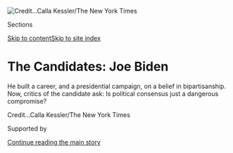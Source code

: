 <div id="app">

<div>

<div>

<div>

</div>

<div data-aria-hidden="false">

<div id="site-content" data-role="main">

<div>

<div class="css-1aor85t" style="opacity:0.000000001;z-index:-1;visibility:hidden">

<div class="css-1hqnpie">

<div class="css-epjblv">

<span class="css-17xtcya">[The
Daily](/podcasts/the-daily)</span><span class="css-x15j1o">|</span><span class="css-fwqvlz">The
Candidates: Joe
Biden</span>

</div>

<div class="css-k008qs">

<div class="css-1iwv8en">

<span class="css-18z7m18"></span>

<div>

</div>

</div>

<span class="css-1n6z4y">https://nyti.ms/2EAfUfe</span>

<div class="css-1705lsu">

<div class="css-4xjgmj">

<div class="css-4skfbu" data-role="toolbar" data-aria-label="Social Media Share buttons, Save button, and Comments Panel with current comment count" data-testid="share-tools">

  - 
  - 
  - 
  - 
    
    <div class="css-6n7j50">
    
    </div>

  - 
  - 

</div>

</div>

</div>

</div>

</div>

</div>

<div id="NYT_TOP_BANNER_REGION" class="css-11qgg8s">

</div>

<div id="fullBleedHeaderContent">

<div class="css-1mre5cn">

![<span class="css-cnj6d5 e1z0qqy90" itemprop="copyrightHolder"><span class="css-1ly73wi e1tej78p0">Credit...</span><span><span>Calla
Kessler/The New York
Times</span></span></span>](https://static01.nyt.com/images/2019/12/20/podcasts/20daily-3/20daily-3-articleLarge-v3.jpg?quality=75&auto=webp&disable=upscale)

</div>

<div class="css-hy7cq4">

<div class="css-6cn7ki">

<div class="NYTAppHideMasthead css-1bcu9v6 e1suatyy0">

<div class="section css-1o1qe8k e1suatyy2">

<div class="css-cu5p7t er09x8g0">

<div class="css-6n7j50">

</div>

<span class="css-1dv1kvn">Sections</span>

[Skip to content](#site-content)[Skip to site index](#site-index)

</div>

<div class="css-10698na e1huz5gh0">

</div>

</div>

</div>

<div class="css-1sojcmr ehdk2mb0">

# The Candidates: Joe Biden

</div>

He built a career, and a presidential campaign, on a belief in
bipartisanship. Now, critics of the candidate ask: Is political
consensus just a dangerous
compromise?

</div>

</div>

<div class="css-nwzfg5 e1gnum310">

<span class="css-1f9pvn2 the-daily"></span><span class="css-cnj6d5 e1z0qqy90" itemprop="copyrightHolder"><span class="css-1ly73wi e1tej78p0">Credit...</span><span><span>Calla
Kessler/The New York Times</span></span></span>

</div>

<div id="sponsor-wrapper" class="css-1hyfx7x">

<div id="sponsor-slug" class="css-19vbshk">

Supported by

</div>

[Continue reading the main
story](#after-sponsor)

<div id="sponsor" class="ad sponsor-wrapper" style="text-align:center;height:100%;display:block">

</div>

<div id="after-sponsor">

</div>

</div>

<div class="css-1wx1auc e1gnum311">

</div>

</div>

<div class="section meteredContent css-1r7ky0e" name="articleBody" itemprop="articleBody">

<div class="css-1fanzo5 StoryBodyCompanionColumn">

<div class="css-53u6y8">

“The Candidates: Joe Biden” was hosted by Michael Barbaro, produced by
Rachel Quester and Eric Krupke, and edited by Paige Cowett and Larissa
Anderson. **** This article was written by Lauren Jackson and ****
Astead W. Herndon contributed reporting.

***Listen and subscribe to our podcast from your mobile device:***  
**[*Via Apple
Podcasts*](https://itunes.apple.com/us/podcast/the-daily/id1200361736?mt=2)**
***|*** **[*Via
RadioPublic*](https://play.radiopublic.com/88f7d8c3-7289-4dc6-b300-5ba71b43f5e5)**
***|*** **[*Via
Stitcher*](http://www.stitcher.com/podcast/the-new-york-times/the-daily-10)**

In Part 4 of our series on pivotal moments in the lives of the 2020
Democratic presidential contenders, we examine the Senate career of
former Vice President Joseph R. Biden
Jr.

</div>

</div>

<div class="audioFigureHeading">

<div class="css-1et479a">

![](https://static01.nyt.com/images/2017/01/29/podcasts/the-daily-album-art/the-daily-album-art-articleInline-v2.jpg?quality=75&auto=webp&disable=upscale)

</div>

### Listen to ‘The Daily’: The Candidates: Joe Biden

<span class="css-59o34k">He built a career, and a presidential campaign,
on a belief in bipartisanship. Now critics of the candidate ask: Is
political consensus a dangerous compromise?</span>

</div>

<div class="css-qe9gm7">

<div>

<div class="css-1g7y0i5 e1drnplw0">

<div class="css-1ceswkc e1drnplw1">

</div>

<div class="css-f2fzwx e1drnplw2">

<div data-aria-labelledby="modal-title" data-role="region">

<div id="modal-title" class="css-mln36k">

transcript

</div>

<div class="css-pbq7ev">

</div>

<span>Back to The
Daily</span>

<div class="css-f6lhej">

<div class="css-1ialerq">

<div class="css-1701swk">

bars

</div>

<div>

<div class="css-1t7yl1y">

0:00/40:36

</div>

<div class="css-og85jy">

\-40:36

</div>

</div>

</div>

</div>

<div class="css-15fbio0">

<div class="css-1p4nyns">

transcript

## Listen to ‘The Daily’: The Candidates: Joe Biden

### Hosted by Michael Barbaro, produced by Rachel Quester and Eric Krupke, and edited by Paige Cowett and Larissa Anderson

#### He built a career, and a presidential campaign, on a belief in bipartisanship. Now critics of the candidate ask: Is political consensus a dangerous compromise?

</div>

  - astead herndon  
    In the summer of 2003, a large crowd gathers in the state capital of
    South Carolina for a funeral of massive proportions. There’s a
    horse-drawn carriage that’s gliding through the street with a casket
    in the back, draped in an American flag.
    
    Then the casket is brought in to a large church that’s ornately
    decorated with flowers and wreaths.

  - archived recording (dick cheney)  
    We’re here to honor the memory of a man whose life was rich in
    years, whose career was filled with accomplishments, and whose
    calling was to serve his state and his country.

astead herndon

One by one people, step up to the microphone —

  - archived recording (william wilkins)  
    A man who understood the art of compromise, but never at the
    sacrifice of principle.

astead herndon

— and praised the man’s life and accomplishments.

  - archived recording (bettis rainsford)  
    From early childhood until the day of his death, his life was
    governed by a strong sense of responsibility to help his fellow man.

astead herndon

The man that they’re there to eulogize is Senator Strom Thurmond, the
longest serving member in the history of the U.S. Senate. He was a noted
segregationist and open racist for much of his early career, including
his opposition to the early Civil Rights Act in the 1960s and his
opposition to the desegregation of schools. And so, because of that
history, which made Senator Thurmond a controversial figure throughout
his career, it’s a little surprising who comes to the microphone next to
speak at his funeral.

  - archived recording (joe biden)  
    Strom and I shared a life in the Senate for over 30 years. We shared
    a good life there, and it made a difference.

michael barbaro

It’s Senator Joe Biden.

  - archived recording (joe biden)  
    I disagreed deeply with Strom on the issue of civil rights and on
    many other issues. But I watched him change. We became good friends.

astead herndon

There’s a lot of moments throughout Joe Biden’s longstanding political
career that point to how he views the world. But this one, when he’s
eulogizing Strom Thurmond, I think, is a unique insight to how he views
himself as a bridge-builder, between Republicans and Democrats, between
black communities and white communities, and sees himself as someone who
sees the best in people and can bring that out of them, even as his own
party and maybe sometimes his own supporters doubt it.

michael barbaro

From The New York Times, I’m Michael Barbaro. This is “The Daily.” Part
4 in our series on pivotal moments in the lives of the top four
Democratic candidates for president. Today: Joe Biden. It’s Friday,
December 20.

Astead Herndon, you pointed us to this moment when Biden is at Strom
Thurmond’s funeral, eulogizing him, as particularly revealing of who he
is as a candidate today. And we repeatedly invited Joe Biden to tell us
his story himself, but of the four Democratic presidential candidates
that we decided to profile, he’s the only one to have declined to
participate. So where do you think that this story starts for Joe Biden?

astead herndon

Well, for Biden, I think the story starts in the 1960s, in Wilmington,
Delaware.

  - archived recording  
    Good evening. The Reverend Dr. Martin Luther King, 39 years old and
    a Nobel Peace Prize winner, and the leader of the nonviolent civil
    rights movement in the United States, was assassinated in Memphis
    tonight.

astead herndon

After the assassination of Martin Luther King —

  - archived recording  
    The National Guard was called out in several cities to put down
    riots. One of these cities was Wilmington, Delaware.

astead herndon

Wilmington was one of the cities that experienced riots that changed the
landscape of the city forever. And those riots really built on the
racial tension that was already existing in Delaware.

  - archived recording  
    But now, in Wilmington, the National Guard is still on duty. And the
    governor, Charles Terry, has no plan to send it back.

astead herndon

Now, folks may not know this, but Delaware has always had a pretty
racially fraught history. The southern portions particularly have been
compared to the more Confederate South. It would not be surprising,
according to folks at the time, to see Confederate flags there. And it
was one of the cities and regions that were deeply involved in the
desegregation fights that culminated with Brown v. Board of Education.
And in those northern portions of Delaware and the suburbs of
Wilmington, you have the more liberal areas and the places that fuel the
Democratic electorate. So Wilmington is caught in between those two
worlds.

It’s in that tension, it’s in the context of that tension, that Joe
Biden gets involved in politics.

michael barbaro

And who is Joe Biden in this moment?

astead herndon

He was a lot of things. He was a son of Delaware and also someone who
had legitimate relationships in black communities in Wilmington. That
included longstanding friendships from his time as a lifeguard at the
black swimming pool in town, but it also included relationships with
civil rights activists, including the leaders who led some of the civil
rights protests and marches for school desegregation.

michael barbaro

Mm-hmm.

astead herndon

So when the city is going through this tumultuous period, Biden sees
those relationships as something that makes him unique in the community
and something that positions him to make change. So he decides to get
involved in politics. He moves from law to run for the city council, and
then later for the Senate in 1971.

  - archived recording (joe biden)  
    I’m Joe Biden, and I’m a candidate for the United States Senate.

astead herndon

And in that Senate race, he leans on those relationships to craft a new
brand of politician in the state.

  - archived recording (joe biden)  
    Do you believe politicians when they tell you something in an
    election year?

  - archived recording (speaker 1)  
    No.

  - archived recording (speaker 2)  
    No. Most of the time, no.

  - archived recording (speaker 3)  
    No. No comment.

  - archived recording (joe biden)  
    That’s what we’ve come to.

astead herndon

It’s a type of politician that is emblematic of generational change and
can tell Wilmington, I’m not like those white politicians of the past.

  - archived recording (joe biden)  
    Politicians have done such a job on the people that the people don’t
    believe them anymore. And I’d like a shot at changing that.

astead herndon

I come from your community. I know your community. And I’ll legislate in
your interest. That’s his pitch to voters, that in this time when there
is legitimate tension between Wilmington and the rest of the state,
between black communities and white communities, he’s someone who has
good relationships in both. And that pitch to Delaware voters worked.
Joe Biden was elected by a tiny margin, 50 to 49, and he came to the
Senate to embody that new type of politician that he sold himself as.
And as a new senator, he’s trying to figure out how to navigate a
Washington that really runs on personal relationships at this time. Joe
Biden, fresh and new, is trying to figure out what he can accomplish and
also how he can serve those dual constituencies, the black and white
communities, in Delaware. And one of the issues he decides to focus on
is crime.

michael barbaro

And why crime? Why that issue?

astead herndon

So since those riots in the ‘60s, there had been a fear around crime in
Wilmington, some founded, some unfounded. But as you move throughout the
decade, particularly through the ‘70s, there is a kind of more
increasing nationwide focus on the presence of drugs —

  - archived recording (richard nixon)  
    America’s public enemy number one in the United States is drug
    abuse. In order to fight and defeat this enemy, it is necessary to
    wage a new, all-out offensive.

astead herndon

— and an increasing violent crime rate. That is kind of a whisper in the
‘70s that grows to a full-blown chorus by the ‘80s.

  - archived recording  
    It is a war. Cops against gangs. Gangs against cops. Compared to
    this time last year, the overall crime rate is up by 11 percent.
    Nearly 3,000 people killed and 15,000 wounded since 1980. Auto theft
    up by almost 18 percent. Whole neighborhoods of Los Angeles live in
    fear. Many police departments say they’re caught in the middle,
    between budget cutbacks, manpower shortages, and what appears to be
    a national crime epidemic.

astead herndon

There was a national panic around drugs and drug dealing. There was a
national panic around violent crime. And this crosses racial lines.

  - archived recording (joseph riley)  
    It is by far the most critical problem in the cities of America,
    large and small.

astead herndon

Both white and black leaders were seeing their communities upended —

  - archived recording (deborah prothrow-stith)  
    I’m not talking about heart disease, sickle cell anemia, high blood
    pressure. I’m a physician, but I’m talking about homicide, the
    leading cause of death for young black men.

astead herndon

— seeing their communities really ravaged —

  - archived recording (joseph riley)  
    They’re killing our people. They’re destroying our neighborhoods.
    They’re eroding our social fabric. They’re crippling our cities.

astead herndon

— and were looking for the federal government to intervene and do
something about it.

So with this issue that cuts across race, Biden sees a political
opportunity for himself and for the Democratic Party. For himself, he
sees a chance to really hone in on an issue that can appease both black
and white communities and insulate himself for what was going to be a
tough re-election in the Senate. And for the Democratic Party, he thinks
he can change the reputation that Democrats have as being soft on crime.
He sees focusing on this issue as an opportunity to broaden the
Democrats’ national appeal and actually become the leaders on reforming
the criminal justice system.

michael barbaro

So what does he actually do, now that he’s landed on this issue as his
focus?

astead herndon

So Biden works his way onto the most important committee that focuses on
this issue — the Senate Judiciary Committee. And for him to accomplish
anything, he knows that he needs to have working relationships with
Republicans, who, at this point, are in the majority and control the
Senate. And the number one person who could impact Biden’s ability to
pass legislation on the Senate Judiciary Committee is its chairman.

  - archived recording (strom thurmond)  
    The committee will come to order.

astead herndon

Senator Strom Thurmond of South Carolina.

  - archived recording (strom thurmond)  
    Unfortunately, the state of our criminal justice today favors the
    criminal.

astead herndon

Strom Thurmond, like many conservative Republicans at the time, has that
law and order streak —

  - archived recording (strom thurmond)  
    Our public safety officers are standing as a thin blue line,
    sheltering us from criminal anarchy.

astead herndon

— and has always thought that the way to kind of combat lawlessness was
through the expansion of the prison system.

  - archived recording (strom thurmond)  
    Today, the criminal has four chances in five never to be arrested. A
    person arrested has five chances out of six not to serve time in
    prison. Only about one criminal in 30 ends up behind bars.

astead herndon

But let’s remember, Thurmond’s approach isn’t that unique in this era.
Because of that national panic around crime and drugs, it’s not just
conservatives who have that law and order mindset like Thurmond. But
Democrats are coming around to that idea, too. And Biden is one of those
people. So while Biden and Thurmond had different rhetoric, came from a
different civil rights background, there is an agreement about the
direction the criminal justice system needs to go. He agrees with
Thurmond that a more punitive approach is necessary. And so Biden and
Thurmond together start working on crime legislation.

michael barbaro

So I get that for any Democrat to get anything done while they’re in the
minority, they need to work with Republicans. But I’m wondering how
Biden, someone who thinks of himself and talks about himself as a civil
rights champion, thinks that this partnership with this particular
Republican could end up being good for him, given Strom Thurmond’s
well-known reputation on race.

astead herndon

Well, Biden has an incentive to grow his stature on Capitol Hill. That
includes relationships with Republicans and most specifically, it
requires him to have a working relationship with his partner on this
important committee. But Biden is also making a lane for himself. He
sees this as an opportunity for Democrats to make inroads on a very
specific issue. So he’s willing to have this relationship with someone
whose reputation might be controversial, because it is helpful for him.
But let’s remember that Strom Thurmond gets something out of this, also.
Instead of these issues being seen as completely partisan, or only being
helmed by someone who has a checkered reputation on race, a sordid
reputation on race, he now has a new face for the legislation. There is
a civil rights lawyer from Delaware, someone with a good record in black
communities, who can allow the legislation to move in a way that it
probably wouldn’t have if it was just linked with the stench of Strom
Thurmond’s racial history. So for both men, it’s a marriage of
convenience. And this kind of partnership, it’s also just the way it
worked back then. People had relationships because of votes, but also
the collegiality, the old boys’ club-ness of it all. That’s just the way
the Senate was.

michael barbaro

So how did they approach this legislation once they decide that they are
going to work together?

astead herndon

Well, they go big.

They don’t just try some incremental change to criminal justice. They
propose something that is sweeping and bold. Something that would
probably be the most significant overhaul of the criminal justice system
in decades. In 1982, they proposed legislation that would target almost
every area of the criminal justice system. It would limit access to bail
and parole for those who had been arrested. It would create much tougher
sentences for those who are convicted of crimes. And it would just
overall expand the government’s ability to pursue the war on drugs. And
the bill passes the Senate by a huge margin, 95 to 1.

michael barbaro

Wow.

astead herndon

And so with this legislation, Biden is able to bring the Democrats along
with him on what has typically been seen as a conservative approach to
the criminal justice issue.

michael barbaro

So the Democrats, following Joe Biden’s lead, are now fully embracing
this law and order legislative agenda?

astead herndon

Yeah. And it shows the power of the relationship between Joe Biden and
Strom Thurmond. So from there, the bill heads to President Reagan’s
desk, who campaigned for the Oval Office on the tough-on-crime agenda.

  - archived recording (ronald reagan)  
    We live in the midst of a crime epidemic that took the lives of more
    than 22,000 people last year. Many of you have written to me how
    afraid you are to walk the streets alone at night. We must make
    America safe again, especially for women and elderly, who face so
    many moments of fear.

astead herndon

So Biden and Thurman feel confident in the president’s signature. But
Reagan vetoes it. He thinks that some of the measures are just too much
of a federal government intrusion into the criminal justice space.

michael barbaro

So this is a big defeat.

astead herndon

Well, on one hand, it is. The president killed their big bill, their
sweeping overhaul of criminal justice. But on the other hand, it is a
real testament to their partnership and what they can achieve by
reaching across the aisle. And it signals a real path forward for Biden.
It shows that through building bridges, he can bend the Senate to his
will.

michael barbaro

We’ll be right back.

So after this 1982 bill fails, but with this partnership very well
established, how do Biden and Thurmond move their agenda forward?

astead herndon

So even though their big legislation fails, they know they have support
in Congress for the idea.

  - archived recording (joe biden)  
    We said, now let’s look at everything we can agree upon and put it
    on this side of the table. Let’s take everything we disagree upon
    and put it on this side of the table. And we added up all that we
    agreed upon. And we agreed upon 90 percent of the changes that had
    to take place. Probably 95 percent.

astead herndon

So they try to pass each of the major planks of the legislation. They
just do it in separate parts.

michael barbaro

So having failed to do it all in one big package, they try to do these
same reforms piecemeal?

astead herndon

Right. And they’re successful at it.

They start with mandatory minimums —

  - archived recording (joe biden)  
    You get caught, you go to jail.

astead herndon

— which places a baseline amount of time that someone has to spend in
prison for a drug crime.

  - archived recording (joe biden)  
    Where we don’t allow judges’ discretion to sentence people.

astead herndon

They also create a sentencing disparity between crack and powder
cocaine, which are the same drug. Just one is cheaper and more widely
available. It meant that people who were caught using crack, the more
street-level version, were treated more harshly by the criminal justice
system than people who were caught using powder cocaine.

  - archived recording (joe biden)  
    If you have a piece of crack cocaine, no bigger than this quarter
    that I’m holding in my hand, one quarter of one dollar, you go to
    jail for five years. You get no probation. Judge doesn’t have a
    choice.

astead herndon

And then they keep going.

  - archived recording (joe biden)  
    A number of other severe penalties.

astead herndon

They put something in place which is called civil asset forfeiture.

  - archived recording (joe biden)  
    If you are arrested and you are a drug dealer, the government can
    take everything you own.

astead herndon

And what it means is that the government can take your property if they
suspect that you’ve used it while committing a crime.

  - archived recording (joe biden)  
    Everything from your car to your house, your bank account. They can
    take everything.

astead herndon

And most dramatically —

  - archived recording (joe biden)  
    We’ve gone from there all the way up to saying — under the
    leadership of Senator Thurmond, and I’d like to suggest that I take
    some small credit for it myself, as well — that there is now a death
    penalty.

astead herndon

They reinstate the death penalty on the federal level. And the
legislation specifies that it can be applied to drug trafficking.

  - archived recording (joe biden)  
    If you are a major drug dealer involved in the trafficking of drugs
    and murder results from your activities, you go to death.

astead herndon

So through pieces of small legislation, they accomplish the overall
overhaul that they initially set out to do. And Joe Biden has
successfully changed the Democratic Party’s reputation on the issue of
crime.

  - archived recording  
    The truth is, every major crime bill since 1976 that’s come out of
    this Congress, every minor crime bill, has had the name of the
    Democratic senator from the state of Delaware, Joe Biden, on that
    bill, and has had a majority vote of the Democratic members of the
    United States Senate on the bill.

astead herndon

By the ‘90s, you have a Democratic Party that has completely shifted on
criminal justice.

  - archived recording (bill clinton)  
    George Bush talks a good game. But he has no game plan.

astead herndon

And the biggest evidence for that shift is Bill Clinton, the Democratic
nominee in 1992.

  - archived recording (bill clinton)  
    He won’t streamline the federal government and change the way it
    works. Cut 100,000 bureaucrats and put 100,000 new police officers
    on the streets of American cities. But I will.

astead herndon

He is saying, I’m going to legislate kind of tough on crime.

  - archived recording (bill clinton)  
    He’s talked a lot about drugs, but he hasn’t helped people on the
    front line to wage that war on drugs and crime, but I will.

astead herndon

And those aren’t just empty words. It is backed by a series of
legislation, helmed by Biden, which give Democrats real credence to say
that we are now the tough-on-crime party.

  - archived recording  
    Members of Congress, I have the high privilege and the distinct
    honor of presenting to you the President of the United States.

astead herndon

And once Clinton wins —

  - archived recording (bill clinton)  
    Members of the 103rd Congress, my fellow Americans —

astead herndon

— he wants to deliver on that campaign promise of tough-on-crime
legislation.

  - archived recording (bill clinton)  
    Violent crime and the fear it provokes are crippling our society,
    limiting personal freedom, and fraying the ties that bind us.

astead herndon

And so, his natural partner in this is Joe Biden, because Biden has had
a decade’s worth of practice building consensus on this issue.

michael barbaro

So Clinton is tapping Biden to follow through on Clinton’s campaign
promise on criminal justice. And that’s going to further the Democratic
Party’s agenda to be this party that is tough on crime.

astead herndon

Exactly. And what’s important about this time is that Democrats are now
in the majority. So unlike the ‘80s, when there was Strom Thurmond
leading the Judiciary Committee, it is now Biden at the helm. And that
gives him a unique space of power in which to operate. He is able to
implement those lessons of consensus-building between Democrats and
Republicans and apply them as the head of the Judiciary Committee. And
so with that power and with those skills, he is now able to craft the
most significant legislation of his Senate career, the 1994 crime bill.

  - archived recording (george mitchell)  
    A lot of people deserve credit for the passage of this bill.

astead herndon

And it passes.

  - archived recording (george mitchell)  
    But I think no one will disagree when I say that the one person most
    responsible for the passage of this bill is Senator Biden.

astead herndon

With big bipartisan support.

  - archived recording (george mitchell)  
    Joe Biden is both the most underrated legislator in the Senate and
    the most effective legislator in the Senate.

  - archived recording (joe biden)  
    That’s great, George, thank you. I hope my mom was listening.

astead herndon

It provides billions in funding to increase the amount of police
officers on the street, to build new prisons in states, and it
incentivizes states to create harsher sentences on drug crimes. But it
does include some measures that are more progressive, that try to stop
people from committing crimes in the first place. It includes money for
alternative measures that aren’t prison.

  - archived recording (joe biden)  
    The thing that has meant more to me than anything I have done in 22
    years in the United States Senate —

astead herndon

It also includes the Violence Against Women Act —

  - archived recording (joe biden)  
    I can’t tell you how much it truly will make a difference in the
    lives of women who are being abused and battered in this country.

astead herndon

— which focuses on preventing domestic violence. And it includes an
assault weapons ban, a rare rebuke to the National Rifle Association.

  - archived recording (joe biden)  
    Because no Republican president, no president that I have served
    with in the 22 years I’ve been here, was willing to go out on the
    line and say, we’re not going to have a bill unless there is the gun
    ban in the bill for assault weapons.

astead herndon

But let’s be clear. While there are some progressive measures, this is a
continuation of that tough-on-crime approach we saw from Biden in the
‘80s.

  - archived recording (joe biden)  
    There’s a lot of reasons, I think, for the American people to
    breathe a little sigh of relief today.

michael barbaro

So what does this moment represent for Biden?

astead herndon

This 1994 bill is the political culmination of what Biden set out to do
in Washington. It’s now that Biden has solidified himself as the
bridge-builder between Republicans and Democrats in the Senate,
particularly on criminal justice. And Biden’s no longer reliant on a
Republican like Strom Thurmond to get this legislation done. In fact,
Strom Thurmond votes against the 1994 crime bill, citing some of those
progressive measures. But Biden is able to get it passed anyway, because
he’s moved the Democratic Party along with him, and because he has his
own relationships with Republicans to be able to win over some of those
votes. It’s a full-circle political moment from where Biden started in
the ‘70s. He is no longer learning from some of the Senate wheelers and
dealers of the past. This is now Biden’s political brand.

michael barbaro

So this is a major accomplishment. And it’s clear evidence that Biden
can bridge the parties in Washington. But you also told us that Biden’s
focus on criminal justice was also about this desire to serve both the
black and white communities in Delaware. So did that work?

astead herndon

Depends on how you slice it. Politically, it worked well. He keeps
getting re-elected. And he does so with significant support in both
black and white communities in Delaware. Tons of people love him. But
that is not universal. There were definitely people, as early as the
‘80s, who were saying that this criminal justice overhaul that was led
by Biden would have particularly devastating effects in black
communities.

  - archived recording (jesse jackson)  
    Reviving the death penalty, spending several billion dollars on
    prisons and longer sentences is not the answer to reducing crime.
    It’s settling disproportionately on the poor, on the black. We
    must break the cycle.

astead herndon

And now, we have a lot of evidence that those people have been proven
correct.

  - archived recording  
    The U.S. has the world’s largest prison population, more than two
    million people behind bars.

astead herndon

You can’t overstate what the war on drugs did to black communities.

  - archived recording  
    We’ve got a mass incarceration epidemic in this country. More than
    2.2 million disproportionately black, Latino, non-violent drug
    offenders.

astead herndon

There are 10 times more people in jail for drug offenses by 2017 than
there were in 1980.

  - archived recording (dan lungren)  
    Certainly one of the sad ironies in this entire episode is that a
    bill which was characterized by some as a response to the crack
    epidemic in African-American communities has led to racial
    sentencing disparities which simply cannot be ignored in any
    reasoned discussion of this issue.

astead herndon

The longer sentences for crack disproportionately hurt people of color,
specifically black people. And the white drug users, who were often
arrested using cocaine, got away with shorter prison sentences for what
was essentially the same drug.

  - archived recording  
    We can’t talk about this without talking about race and poverty. We
    know, for example, that white people in this country are 10 times
    more likely to use drugs than African-Americans. And yet
    disproportionately, African-Americans are in jail about that. The
    whole “stop-and-frisk” in New York City —

astead herndon

The amount of police on the streets meant constant surveillance of
communities and report after report of police brutality.

  - archived recording  
    It’s the kind of scene that could play out on any given day, in any
    city in America. Men in blue stopping young men of color as tensions
    rise.

astead herndon

And what that has is a real human effect on these communities. These
aren’t just numbers. These are lives.

  - archived recording  
    Two days after a New York City grand jury cleared a white police
    officer in the chokehold death of an unarmed black man, the protests
    are growing larger and spreading across the country, including
    Boston and Chicago. And now, another New York grand jury, this one
    in Brooklyn, is about to investigate the shooting of another unarmed
    black man.

astead herndon

So families are disrupted. Community leaders are gone. And the whole
structure of government’s relationship, particularly in black
communities, is forever upended.

  - archived recording (crowd)  
    I can’t breathe. I can’t breathe. I can’t breathe. I can’t breathe.
    I can’t breathe.

  - archived recording (speaker)  
    You may be charged with additional crimes.

  - archived recording (crowd)  
    Black lives matter. Black lives matter. Black lives matter. Black
    lives matter.

astead herndon

So the impact of this legislation has been devastating, particularly for
communities of color. It’s been so bad, in fact, that both Democrats and
Republicans have largely moved away from many of these positions and
agree that the measures were overly punitive. Joe Biden himself has
changed positions on a number of these issues and is now arguing the
exact opposite of the legislation that he passed in the ‘80s and early
‘90s. He is against the death penalty. He is against mandatory
minimums. He wants to eliminate the disparity between crack and cocaine
in sentencing. But here’s the thing. While he disavows the policies that
were put in place as a result of this legislation, he does not disavow
the politics that helped produced these policies. Biden sees the
bipartisanship across our relationships, the bridge-building that
produced the legislation in the ‘80s and ‘90s, as foundational to his
vision of politics. And it’s a view of Washington that says what’s most
valuable is bringing people together.

  - archived recording (joe biden)  
    The place in which I work is a majestic place. If you’re there long
    enough, it has an impact on you.

astead herndon

And it’s that belief that leads him to eulogize Strom Thurmond in 2003.

  - archived recording (joe biden)  
    This is a man who was opposed to the poll tax. This is a man who I
    watched vote for the extension of the Voting Rights Act. This is a
    man who I watched vote for the Martin Luther King holiday.

astead herndon

And when I listen to this eulogy, it strikes me that Biden’s political
vision is also a personal one.

  - archived recording (joe biden)  
    It’s really easy to say today that that was pure political
    expediency. But I choose to believe otherwise. I choose to believe
    that Strom Thurmond was doing what few do once they pass the age of
    50. He was continuing to grow, continuing to change.

astead herndon

Different from most politicians, it’s not just that he thinks
bipartisanship is important because it can make things happen in the
legislative context. He sees reaching across parties and reaching across
communities as a necessary thing to actually personally transform
people.

  - archived recording (joe biden)  
    You cannot, if you respect those with whom you serve, fail to
    understand how deeply they feel about things differently than you.
    And over time, I believe it has an effect on you.

astead herndon

He has chosen to believe that if you do the hard work of reaching across
the aisle, you won’t just get a policy to happen, but you can make
someone better. You can transform the soul of an individual, but also of
Washington, and in turn, the country.

  - archived recording (joe biden)  
    If we stand together, we will win the battle for the soul of this
    nation.

astead herndon

That’s why you hear him talking so much about civility in this campaign.

  - archived recording (joe biden)  
    There is not a single thing beyond our capacity if we stand together
    and get up and remember who we are. This is the United States of
    America. Period.

astead herndon

His slogan is, “Restoring the soul of America.”

  - archived recording (joe biden)  
    We are in a battle for the soul of this nation. That’s why,
    primarily, I’m running for president.

astead herndon

He is evoking an era in which consensus-building and cross-aisle
relationships were the order of the day. And the promise of his
candidacy is to bring that time back. But that is coming into conflict
with a growing wing of the party that is more concerned around ideals
than process. It is their argument that for too long, Democrats have
been concerned with reaching across the aisle to build Republican
support, and should be thinking about how to overcome them to produce
the big solutions that they desire.

michael barbaro

Right. The left wing of the Democratic Party, which is very skeptical of
Joe Biden, says you cannot separate this instinct of his, this kind of
bipartisan politics and dealmaking, however noble it is in intention,
from the policies that those politics have produced, and from their
real-world impact, which, in the case of criminal justice reforms, were
devastating. And Biden seems to be saying, actually, you can separate
them and you should separate them. Don’t fixate on one bill or one
legislative partner that I had in the Senate. Focus on the tactics and
the tone. And imagine a world where those are used for whatever it is
you want to get done, because that’s what it actually takes to get big
things done in Washington.

astead herndon

Right. But here’s why the left disagrees. The left’s evidence for their
criticism is not in the 1970s or ‘80s or ‘90s, the time in which Biden
was in the Senate. They point to the last Democratic president. They say
that Barack Obama tried to use the same type of strategies to reach out
to Republicans to try to build consensus. And in this era of
polarization, of partisanship, of divisiveness, that it didn’t work.
This is the central question that the Biden candidacy is asking of
Democrats — can the bridge-building still apply in this era? Or, with
the tone that has been set in Washington, is it more important for
Democrats to orient themselves around ideals and around making big
things happen, no matter if Republicans are included in that solution or
not? Biden chooses to believe something different. That even in this
era, even with this tone, that restoring the collegiality and
consensus-building of Washington should still be the priority of any
president. He believes that if you create a Washington that is more
civil, then that could be more transformative than any particular policy
could ever be.

michael barbaro

Astead, thank you very much.

astead herndon

Thank you.

michael barbaro

We’ll be right back.

Here’s what else you need to know today.

  - archived recording (james clyburn)  
    And until we can get some assurances from the majority leader that
    he is going to allow for a fair and impartial trial to take place,
    we would be crazy to walk in there, knowing he’s set up a kangaroo
    court.

michael barbaro

On Thursday, just hours after impeaching President Trump, House
Democratic leaders raised the possibility of withholding the articles of
impeachment from the Senate indefinitely, in order to negotiate better
terms for a trial or avoid a trial altogether.

  - archived recording (john berman)  
    How long are you willing to wait?

  - archived recording (james clyburn)  
    As long as it takes.

michael barbaro

But Democratic leaders, including Majority Whip James Clyburn on CNN,
predicted that Senate Majority Leader Mitch McConnell would hold a
rushed and biased trial that would quickly exonerate Trump without
seeking or introducing any new evidence. By not transmitting the
articles of impeachment to the Senate, the Democrats can stall a trial
for weeks or even months until they get the kind of trial that they
want.

  - archived recording (lindsey graham)  
    What they’re proposing, to not send the articles for disposition to
    the Senate after being passed in the House, is incredibly dangerous.

michael barbaro

Senate Republicans, including Senator Lindsey Graham, a Trump ally,
called the tactic a form of legislative extortion.

  - archived recording (lindsey graham)  
    Just think for a moment. You pass articles of impeachment in the
    House, you refuse to send them into the Senate until the Senate
    constructs a trial of your liking as speaker of the House. We have
    separation of powers for a reason. You can’t be speaker of the House
    and majority leader of the Senate at the same time.

michael barbaro

“The Daily” is made by Theo Balcomb, Andy Mills, Lisa Tobin, Rachel
Quester, Lynsea Garrison, Annie Brown, Clare Toeniskoetter, Paige
Cowett, Michael Simon Johnson, Brad Fisher, Larissa Anderson, Wendy
Dorr, Chris Wood, Jessica Cheung, Alexandra Leigh Young, Jonathan Wolfe,
Lisa Chow, Eric Krupke, Marc Georges, Luke Vander Ploeg, Adizah Eghan,
Kelly Prime, Julia Longoria, Sindhu Gnanasambandan, Jazmín Aguilera,
M.J. Davis Lin, Austin Mitchell, Sayre Quevedo, Monika Evstatieva, Neena
Pathak, Dan Powell, and Dave Shaw. Our theme music is by Jim Rutenberg
and Ben Landsverk of Wunderlich. Special thanks to Sam Dolnick, Mikayla
Bouchard, Stella Tan, Lauren Jackson, Julia Simon, Nora Keller, Sydney
Harper and Sheryl Gay Stolberg.

That’s it for “The Daily.” I’m Michael Barbaro. See you on
Monday.

</div>

</div>

</div>

</div>

</div>

</div>

![](https://static01.nyt.com/images/2019/06/24/us/politics/Screen-Shot-2019-06-24-at-12/Screen-Shot-2019-06-24-at-12-videoSixteenByNineJumbo1600.png)

<div class="css-1fanzo5 StoryBodyCompanionColumn">

<div class="css-53u6y8">

Mr. Biden came of age during a time of intense racial ferment in
Delaware, his adopted state. Having spent his early career building
bridges across racial division in Wilmington, Mr. Biden positioned
himself as a new type of white politician: always approachable, with
meaningful personal relationships in black communities. It was a pitch
that helped him, as a 29-year-old political unknown, pull off a stunning
electoral upset in 1972 to unseat a popular Republican United States
Senator by a margin of less than 1 percent.

</div>

</div>

<div class="css-1fanzo5 StoryBodyCompanionColumn">

<div class="css-53u6y8">

Soon after arriving in Washington, Mr. Biden began a bipartisan
legislative push against crime that made him a name in the Senate — and
lasted nearly two decades. The crime legislation also changed the face
of his hometown and hometowns across America.

Today, as Mr. Biden makes his third run for the White House in a crowded
field of Democrats — many of whom are calling for [ambitious criminal
justice
reform](https://www.nytimes.com/2019/06/20/us/politics/booker-drugs-clemency.html)
— he must answer for his role in legislation that criminal justice
experts and his critics say helped lay the groundwork for the mass
incarceration that has devastated America’s black communities.

[That he worked with
segregationists](https://www.nytimes.com/2019/06/21/us/politics/joe-biden-james-eastland.html?rref=collection%2Fbyline%2Flinda-qiu&action=click&contentCollection=undefined&region=stream&module=stream_unit&version=latest&contentPlacement=1&pgtype=collection)
to write the bills has added to his challenge, as has the fact that
support from black voters is so crucial for Democrats.

Mr. Biden declined to participate in this episode, but in a previous
statement to The Times his campaign has said that he has “fought to
defeat systemic racism and unacceptable racial disparities for his
entire career” and that he “believes that too many people of color are
in jail in this country.”

</div>

</div>

<div class="css-1fanzo5 StoryBodyCompanionColumn">

<div class="css-53u6y8">

[Some
Democrats](https://www.nytimes.com/2019/07/31/us/politics/kamala-harris-biden-busing.html)
say a fuller reckoning is required. While Mr. Biden argues that civility
in politics is an achievement in and of itself, other Democrats say the
effect of policies rather than the politeness of the process should be
evaluated to determine success.

Mr. Biden’s candidacy hangs on a question: Is his hallmark
bipartisanship still applicable — or desirable — in an era of such stark
political polarization?

</div>

</div>

<div>

</div>

<div class="css-1fanzo5 StoryBodyCompanionColumn">

<div class="css-53u6y8">

**On today’s episode:**

  - [Astead W. Herndon](https://www.nytimes.com/by/astead-w-herndon),
    who covers national politics for The New York
Times.

</div>

</div>

![](https://static01.nyt.com/images/2019/06/24/autossell/biden-clip-2/biden-clip-2-videoSixteenByNineJumbo1600.jpg)

<div class="css-1fanzo5 StoryBodyCompanionColumn">

<div class="css-53u6y8">

**Background reading:**

  - Mr. Biden now plays down his role overhauling crime laws with
    segregationist senators in the 1980s and ’90s. In an investigation,
    our reporter found that the portrayal is at odds with his [actions
    and rhetoric back
    then](https://www.nytimes.com/2019/06/25/us/joe-biden-crime-laws.html).

  - The former vice president and current Democratic front-runner wants
    to [unite the
    country](https://www.nytimes.com/2019/07/23/magazine/joe-biden-2020.html)
    in a divisive time. [Here’s more on what Mr. Biden stands
    for](https://www.nytimes.com/interactive/2020/us/elections/joe-biden.html).

  - [This Supreme Court battle explains
    why](https://www.nytimes.com/2019/09/07/us/politics/joe-biden-bork-supreme-court.html)
    Mr. Biden firmly believes in bipartisanship.

</div>

</div>

<div>

</div>

<div class="css-1fanzo5 StoryBodyCompanionColumn">

<div class="css-53u6y8">

*Tune in, and tell us what you think. Email us at*
[*thedaily@nytimes.com*](mailto:thedaily@nytimes.com)*. Follow Michael
Barbaro on Twitter:* [*@mikiebarb*](https://twitter.com/mikiebarb)*. And
if you’re interested in advertising with “The Daily,” write to us at*
[*thedaily-ads@nytimes.com*](mailto:thedaily-ads@nytimes.com)*.*

</div>

</div>

<div>

</div>

<div class="css-1fanzo5 StoryBodyCompanionColumn">

<div class="css-53u6y8">

*Correction: An earlier version of today’s podcast misstated where Joe
Biden attended law school. He went to law school at the Syracuse
University College of Law, not in Delaware.*

“The Daily” is made by Theo Balcomb, Andy Mills, Lisa Tobin, Rachel
Quester, Lynsea Garrison, Annie Brown, Clare Toeniskoetter, Paige
Cowett, Michael Simon Johnson, Brad Fisher, Larissa Anderson, Wendy
Dorr, Chris Wood, Jessica Cheung, Alexandra Leigh Young, Jonathan Wolfe,
Lisa Chow, Eric Krupke, Marc Georges, Luke Vander Ploeg, Adizah Eghan,
Kelly Prime, Julia Longoria, Sindhu Gnanasambandan, Jazmín Aguilera,
M.J. Davis Lin, Dan Powell, Austin Mitchell, Sayre Quevedo, Monika
Evstatieva, Neena Pathak and Dave Shaw. Our theme music is by Jim
Brunberg and Ben Landsverk of Wonderly. Special thanks to Sam Dolnick,
Mikayla Bouchard, Stella Tan, Julia Simon and Lauren Jackson.

</div>

</div>

</div>

<div>

</div>

<div>

</div>

<div>

</div>

<div>

<div id="bottom-wrapper" class="css-1ede5it">

<div id="bottom-slug" class="css-l9onyx">

Advertisement

</div>

[Continue reading the main
story](#after-bottom)

<div id="bottom" class="ad bottom-wrapper" style="text-align:center;height:100%;display:block;min-height:90px">

</div>

<div id="after-bottom">

</div>

</div>

</div>

</div>

</div>

## Site Index

<div>

</div>

## Site Information Navigation

  - [© <span>2020</span> <span>The New York Times
    Company</span>](https://help.nytimes.com/hc/en-us/articles/115014792127-Copyright-notice)

<!-- end list -->

  - [NYTCo](https://www.nytco.com/)
  - [Contact
    Us](https://help.nytimes.com/hc/en-us/articles/115015385887-Contact-Us)
  - [Work with us](https://www.nytco.com/careers/)
  - [Advertise](https://nytmediakit.com/)
  - [T Brand Studio](http://www.tbrandstudio.com/)
  - [Your Ad
    Choices](https://www.nytimes.com/privacy/cookie-policy#how-do-i-manage-trackers)
  - [Privacy](https://www.nytimes.com/privacy)
  - [Terms of
    Service](https://help.nytimes.com/hc/en-us/articles/115014893428-Terms-of-service)
  - [Terms of
    Sale](https://help.nytimes.com/hc/en-us/articles/115014893968-Terms-of-sale)
  - [Site
    Map](https://spiderbites.nytimes.com)
  - [Help](https://help.nytimes.com/hc/en-us)
  - [Subscriptions](https://www.nytimes.com/subscription?campaignId=37WXW)

</div>

</div>

</div>

</div>
